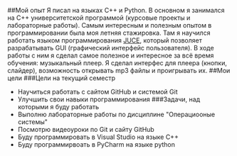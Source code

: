 ##Мой опыт 
Я писал на языках C++ и Python. В основном я занимался на C++ университетской программой (курсовые проекты и лабораторные работы). 
Самым интересным и полезным опытом в программировании была моя летняя стажировка. Там я научился работать языком программирования [JUCE](https://juce.com/), который позволяет разрабатывать GUI (графический интерфейс пользователя). 
В ходе работы с ним я сделал самое полезное и интересное за всё время обучения: музыкальный плеер. Я сделал интерфес для плеера (кнопки, слайдер), возможность открывать mp3 файлы и проигрывать их.
##Мои цели
###Цели на текущий семестр
- Научиться работать с сайтом GitHub и системой Git
- Улучшить свои навыки программирования
###Задачи, над которыми я буду работать
- Выполню лабораторные работы по дисциплине "Операциооные системы"
- Посмотрю видеоуроки по Git и сайту GitHub
- Буду программировать в Visual Studio на языке C++
- Буду программирвоать в PyCharm на языке python

